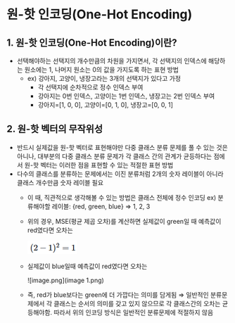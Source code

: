 # 원-핫 인코딩(One-Hot Encoding)

## 1. 원-핫 인코딩(One-Hot Encoding)이란?

- 선택해야하는 선택지의 개수만큼의 차원을 가지면서, 각 선택지의 인덱스에 해당하는 원소에는 1, 나머지 원소는 0의 값을 가지도록 하는 표현 방법
    - ex) 강아지, 고양이, 냉장고라는 3개의 선택지가 있다고 가정
        - 각 선택지에 순차적으로 정수 인덱스 부여
        - 강아지는 0번 인덱스, 고양이는 1번 인덱스, 냉장고는 2번 인덱스 부여
        - 강아지=[1, 0, 0], 고양이=[0, 1, 0], 냉장고=[0, 0, 1]

## 2. 원-핫 벡터의 무작위성

- 반드시 실제값을 원-핫 벡터로 표현해야만 다중 클래스 분류 문제를 풀 수 있는 것은 아니나, 대부분의 다중 클래스 분류 문제가 각 클래스 간의 관계가 균등하다는 점에서 원-핫 벡터는 이러한 점을 표현할 수 있는 적절한 표현 방법
- 다수의 클래스를 분류하는 문제에서는 이진 분류처럼 2개의 숫자 레이블이 아니라 클래스 개수만큼 숫자 레이블 필요
    - 이 때, 직관적으로 생각해볼 수 있는 방법은 클래스 전체에 정수 인코딩
    ex) 분류해야할 레이블: {red, green, blue} ⇒ 1, 2, 3
    - 위의 경우, MSE(평균 제곱 오차)를 계산하면 실제값이 green일 때 예측값이 red였다면 오차는
        
        ![image.png](image.png)
        
    - 실제값이 blue일때 예측값이 red였다면 오차는
        
        ![image.png](image 1.png)
        
    - 즉, red가 blue보다는 green에 더 가깝다는 의미를 담게됨 ⇒ 일반적인 분류문제에서 각 클래스는 순서의 의미를 갖고 있지 않으므로 각 클래스간의 오차는 균등해야함. 따라서 위의 인코딩 방식은 일반적인 분류문제에 적절하지 않음